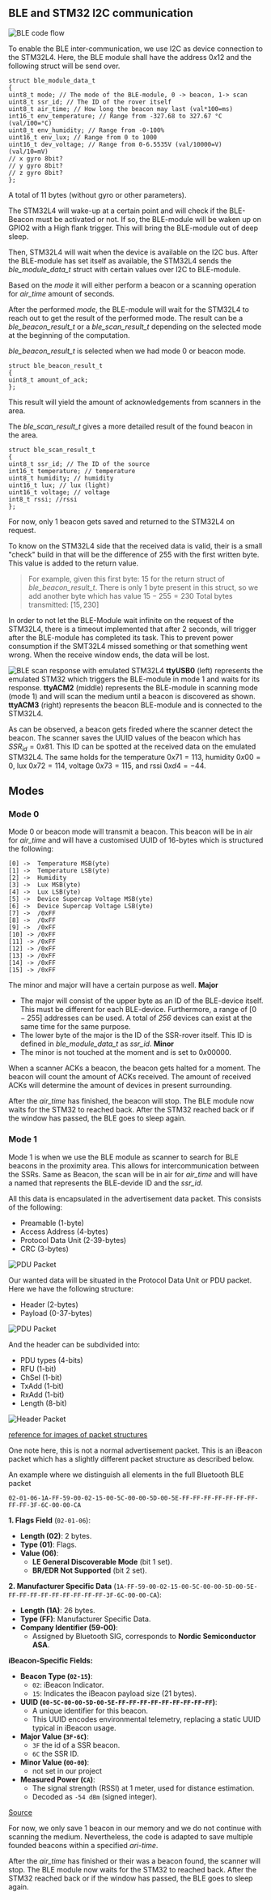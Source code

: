 ## BLE and STM32 I2C communication
![BLE code flow](../../Images/BLE_Code_flow.png)

To enable the BLE inter-communication, we use I2C as device connection to the STM32L4. 
Here, the BLE module shall have the address $0x12$ and the following struct will be send over.
```
struct ble_module_data_t
{
uint8_t mode; // The mode of the BLE-module, 0 -> beacon, 1-> scan
uint8_t ssr_id; // The ID of the rover itself
uint8_t air_time; // How long the beacon may last (val*100=ms)
int16_t env_temperature; // Range from -327.68 to 327.67 °C (val/100=°C)
uint8_t env_humidity; // Range from -0-100%
uint16_t env_lux; // Range from 0 to 1000
uint16_t dev_voltage; // Range from 0-6.5535V (val/10000=V) (val/10=mV)
// x gyro 8bit?
// y gyro 8bit?
// z gyro 8bit?
};
```
A total of 11 bytes (without gyro or other parameters).

The STM32L4 will wake-up at a certain point and will check if the BLE-Beacon must be activated or not. If so, the BLE-module will be waken up on GPIO2 with a High flank trigger. This will bring the BLE-module out of deep sleep.

Then, STM32L4 will wait when the device is available on the I2C bus. After the BLE-module has set itself as available, the STM32L4 sends the *ble_module_data_t* struct with certain values over I2C to BLE-module.

Based on the *mode* it will either perform a beacon or a scanning operation for *air_time* amount of seconds.

After the performed *mode*, the BLE-module will wait for the STM32L4 to reach out to get the result of the performed mode.
The result can be a *ble_beacon_result_t* or a *ble_scan_result_t* depending on the selected mode at the beginning of the computation.

*ble_beacon_result_t*  is selected when we had mode 0 or beacon mode.
```
struct ble_beacon_result_t
{
uint8_t amount_of_ack;
};
```
This result will yield the amount of acknowledgements from scanners in the area.

The *ble_scan_result_t* gives a more detailed result of the found beacon in the area.
```
struct ble_scan_result_t
{
uint8_t ssr_id; // The ID of the source
int16_t temperature; // temperature
uint8_t humidity; // humidity
uint16_t lux; // lux (light)
uint16_t voltage; // voltage
int8_t rssi; //rssi
};
```
For now, only 1 beacon gets saved and returned to the STM32L4 on request.

To know on the STM32L4 side that the received data is valid, their is a small "check" build in that will be the difference of $255$ with the first written byte. This value is added to the return value.

> For example, given this first byte: $15$ for the return struct of *ble_beacon_result_t*. 
> There is only 1 byte present in this struct, so we add another byte which has value $15-255=230$
> Total bytes transmitted: $[15,230]$

In order to not let the BLE-Module wait infinite on the request of the STM32L4, there is a timeout implemented that after 2 seconds, will trigger after the BLE-module has completed its task. This to prevent power consumption if the SMT32L4 missed something or that something went wrong. When the receive window ends, the data will be lost.

![BLE scan response with emulated STM32L4](BLE_Scan_Response.png)
**ttyUSB0** (left) represents the emulated STM32 which triggers the BLE-module in mode 1 and waits for its response.
**ttyACM2** (middle) represents the BLE-module in scanning mode (mode 1) and will scan the medium until a beacon is discovered as shown.
**ttyACM3** (right) represents the beacon BLE-module and is connected to the STM32L4.

As can be observed, a beacon gets fireded where the scanner detect the beacon. The scanner saves the UUID values of the beacon which has $SSR_{id}=0x81$. This ID can be spotted at the received data on the emulated STM32L4. The same holds for the temperature $0x71 = 113$, humidity $0x00 = 0$, lux $0x72=114$, voltage $0x73 = 115$, and rssi $0xd4 = -44$.

## Modes
### Mode 0
Mode 0 or beacon mode will transmit a beacon. This beacon will be in air for *air_time* and will have a customised UUID of 16-bytes which is structured the following:
```
[0] ->  Temperature MSB(yte)
[1] ->  Temperature LSB(yte)
[2] ->  Humidity
[3] ->  Lux MSB(yte)
[4] ->  Lux LSB(yte)
[5] ->  Device Supercap Voltage MSB(yte)
[6] ->  Device Supercap Voltage LSB(yte)
[7] ->  /0xFF
[8] ->  /0xFF
[9] ->  /0xFF
[10] -> /0xFF
[11] -> /0xFF
[12] -> /0xFF
[13] -> /0xFF
[14] -> /0xFF
[15] -> /0xFF
```
The minor and major will have a certain purpose as well.
**Major**
- The major will consist of the upper byte as an ID of the BLE-device itself. This must be different for each BLE-device. Furthermore, a range of $[0-255]$ addresses can be used. 
  A total of *256* devices can exist at the same time for the same purpose.
- The lower byte of the major is the ID of the SSR-rover itself. This ID is defined in *ble_module_data_t* as *ssr_id*.
**Minor**
- The minor is not touched at the moment and is set to $0x00000$.

When a scanner ACKs a beacon, the beacon gets halted for a moment. The beacon will count the amount of ACKs received. The amount of received ACKs will determine the amount of devices in present surrounding.

After the *air_time* has finished, the beacon will stop. The BLE module now waits for the STM32 to reached back. After the STM32 reached back or if the window has passed, the BLE goes to sleep again.

### Mode 1
Mode 1 is when we use the BLE module as scanner to search for BLE beacons in the proximity area. This allows for intercommunication between the SSRs. Same as Beacon, the scan will be in air for *air_time* and will have a named that represents the BLE-devide ID and the *ssr_id*.

All this data is encapsulated in the advertisement data packet. This consists of the following:
- Preamable (1-byte)
- Access Address (4-bytes)
- Protocol Data Unit (2-39-bytes)
- CRC (3-bytes)

![PDU Packet](BLE_LE_Packet.png)

Our wanted data will be situated in the Protocol Data Unit or PDU packet. Here we have the following structure:
- Header (2-bytes)
- Payload (0-37-bytes)

![PDU Packet](PDU_Packet.png)

And the header can be subdivided into:
- PDU types (4-bits)
- RFU (1-bit)
- ChSel (1-bit)
- TxAdd (1-bit)
- RxAdd (1-bit)
- Length (8-bit)

![Header Packet](../../Images/Header_Packet.png)

[reference for images of packet structures](https://academy.nordicsemi.com/courses/bluetooth-low-energy-fundamentals/lessons/lesson-2-bluetooth-le-advertising/topic/advertisement-packet/)

One note here, this is not a normal advertisement packet. This is an iBeacon packet which has a slightly different packet structure as described below.


An example where we distinguish all elements in the full Bluetooth BLE packet
```
02-01-06-1A-FF-59-00-02-15-00-5C-00-00-5D-00-5E-FF-FF-FF-FF-FF-FF-FF-FF-FF-3F-6C-00-00-CA

```

**1. Flags Field** (`02-01-06`):

- **Length (02)**: 2 bytes.
- **Type (01)**: Flags.
- **Value (06)**:
    - **LE General Discoverable Mode** (bit 1 set).
    - **BR/EDR Not Supported** (bit 2 set).

**2. Manufacturer Specific Data** (`1A-FF-59-00-02-15-00-5C-00-00-5D-00-5E-FF-FF-FF-FF-FF-FF-FF-FF-FF-3F-6C-00-00-CA`):

- **Length (1A)**: 26 bytes.
- **Type (FF)**: Manufacturer Specific Data.
- **Company Identifier (59-00)**:
    - Assigned by Bluetooth SIG, corresponds to **Nordic Semiconductor ASA**.

**iBeacon-Specific Fields:**

- **Beacon Type (`02-15`)**:
    - `02`: iBeacon Indicator.
    - `15`: Indicates the iBeacon payload size (21 bytes).
- **UUID (`00-5C-00-00-5D-00-5E-FF-FF-FF-FF-FF-FF-FF-FF-FF`)**:
    - A unique identifier for this beacon.
    - This UUID encodes environmental telemetry, replacing a static UUID typical in iBeacon usage.
- **Major Value (`3F-6C`)**:
    - `3F` the id of a SSR beacon.
    - `6C` the SSR ID.
- **Minor Value (`00-00`)**:
    - not set in our project
- **Measured Power (`CA`)**:
    - The signal strength (RSSI) at 1 meter, used for distance estimation.
    - Decoded as `-54 dBm` (signed integer).

[Source](https://semiwiki.com/semiconductor-services/einfochips/302892-understanding-ble-beacons-and-their-applications/)

For now, we only save 1 beacon in our memory and we do not continue with scanning the medium. Nevertheless, the code is adapted to save multiple founded beacons within a specified *ari-time*.

After the *air_time* has finished or their was a beacon found, the scanner will stop. The BLE module now waits for the STM32 to reached back. After the STM32 reached back or if the window has passed, the BLE goes to sleep again.